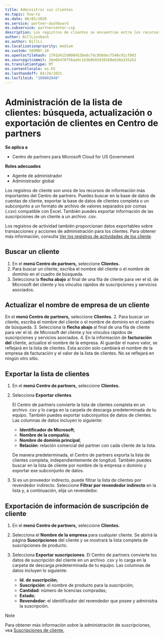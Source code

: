 ```yaml
---
title: Administrar sus clientes
ms.topic: how-to
ms.date: 06/03/2020
ms.service: partner-dashboard
ms.subservice: partnercenter-csp
description: Los registros de clientes se encuentran entre los recursos de información más importantes. Obtenga información sobre cómo ver, buscar, actualizar & exportar información en la Centro de partners de clientes.
author: BillLinzbach
ms.author: BillLi
ms.localizationpriority: medium
ms.custom: SEOMAY.20
ms.openlocfilehash: 1791d415d0004520e8c7dc950decf540c91cf003
ms.sourcegitcommit: 26e6b470756aa9c1b3b0b919301b0eb38a335a52
ms.translationtype: MT
ms.contentlocale: es-ES
ms.lasthandoff: 04/26/2021
ms.locfileid: "108002848"
---
```

# <a name="manage-your-customer-list---search-update-or-export-customers-in-partner-center"></a>Administración de la lista de clientes: búsqueda, actualización o exportación de clientes en Centro de partners

**Se aplica a**

- Centro de partners para Microsoft Cloud for US Government

**Roles adecuados**

- Agente de administrador
- Administrador global

Los registros de cliente son unos de los recursos de información más importantes del Centro de partners. Puedes buscar en la base de datos de cuentas de cliente, exportar la base de datos de clientes completa o un subconjunto a un formato de archivo de valores separados por comas (.csv) compatible con Excel. También puedes exportar información de las suscripciones de un cliente a un archivo .csv.

Los registros de actividad también proporcionan datos exportables sobre transacciones y acciones de administración para los clientes. Para obtener más información, consulta [Ver los registros de actividades de los cliente](activity-logs.md).

## <a name="search-for-a-customer"></a>Buscar un cliente

1. En el **menú Centro de partners,** seleccione **Clientes.**
2. Para buscar un cliente, escriba el nombre del cliente o el nombre de dominio en el cuadro de búsqueda.
3. Selecciona la **flecha abajo** al final de una fila de cliente para ver el id. de Microsoft del cliente y los vínculos rápidos de suscripciones y servicios asociados.

## <a name="update-a-customers-company-name"></a>Actualizar el nombre de empresa de un cliente

En el **menú Centro de partners,** seleccione **Clientes.**
2. Para buscar un cliente, escriba el nombre del cliente o el nombre de dominio en el cuadro de búsqueda.
3. Selecciona la **flecha abajo** al final de una fila de cliente para ver el id. de Microsoft del cliente y los vínculos rápidos de suscripciones y servicios asociados.
4. En la información de **facturación del** cliente, actualice el nombre de la empresa. Al guardar el nuevo valor, se reflejará en la lista de clientes. Esta acción solo cambiará el nombre de la empresa de facturación y el valor de la lista de clientes. No se reflejará en ningún otro sitio.

## <a name="export-your-customer-list"></a>Exportar la lista de clientes

1. En el **menú Centro de partners,** seleccione **Clientes.**
2. Selecciona **Exportar clientes**.

   El Centro de partners convierte la lista de clientes completa en un archivo .csv y lo carga en la carpeta de descarga predeterminada de tu equipo. También puedes exportar subconjuntos de datos de clientes. Las columnas de datos incluyen lo siguiente:

   - **Identificador de Microsoft**;
   - **Nombre de la compañía**;
   - **Nombre de dominio principal**;
   - **Relación**: relación comercial del partner con cada cliente de la lista.

    De manera predeterminada, el Centro de partners exporta la lista de clientes completa, independientemente de longitud. También puedes buscar en la lista de cliente por nombre de la empresa o dominio y exportar ese subconjunto de datos.

3. Si es un proveedor indirecto, puede filtrar la lista de clientes por revendedor indirecto. Seleccione **Filtrar por revendedor indirecto** en la lista y, a continuación, elija un revendedor.


## <a name="export-customer-subscription-information"></a>Exportación de información de suscripción de cliente

1. En el **menú Centro de partners,** seleccione **Clientes.**

2. Selecciona el **Nombre de la empresa** para cualquier cliente. Se abrirá la página **Suscripciones** del cliente y se mostrará la lista completa de suscripciones de producto.

3. Selecciona **Exportar suscripciones**. El Centro de partners convierte los datos de suscripción del cliente en un archivo .csv y lo carga en la carpeta de descarga predeterminada de tu equipo. Las columnas de datos incluyen lo siguiente:
   - **Id. de suscripción**;
   - **Suscripción**: el nombre de producto para la suscripción;
   - **Cantidad**: número de licencias compradas;
   - **Estado**;
   - **Revendedor**: el identificador del revendedor que posee y administra la suscripción.

> [!NOTE]  
> Para obtener más información sobre la administración de suscripciones, vea [Suscripciones de cliente.](customer-subscriptions.md)
